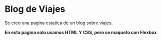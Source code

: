 # Blog de Viajes

Se creo una pagina estatica de un blog sobre viajes.

**En esta pagina solo usamos HTML Y CSS, pero se maqueto con Flexbox**